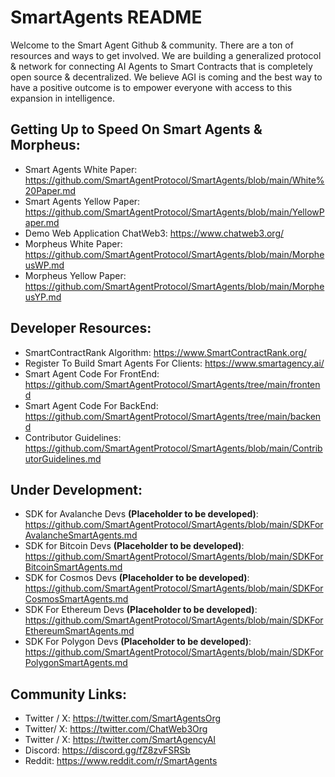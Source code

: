 # SmartAgents README
Welcome to the Smart Agent Github & community. There are a ton of resources and ways to get involved.
We are building a generalized protocol & network for connecting AI Agents to Smart Contracts that is completely open source & decentralized.
We believe AGI is coming and the best way to have a positive outcome is to empower everyone with access to this expansion in intelligence.

## Getting Up to Speed On Smart Agents & Morpheus:
- Smart Agents White Paper: https://github.com/SmartAgentProtocol/SmartAgents/blob/main/White%20Paper.md
- Smart Agents Yellow Paper: https://github.com/SmartAgentProtocol/SmartAgents/blob/main/YellowPaper.md
- Demo Web Application ChatWeb3: https://www.chatweb3.org/
- Morpheus White Paper: https://github.com/SmartAgentProtocol/SmartAgents/blob/main/MorpheusWP.md
- Morpheus Yellow Paper: https://github.com/SmartAgentProtocol/SmartAgents/blob/main/MorpheusYP.md

## Developer Resources:
- SmartContractRank Algorithm: https://www.SmartContractRank.org/
- Register To Build Smart Agents For Clients: https://www.smartagency.ai/
- Smart Agent Code For FrontEnd: https://github.com/SmartAgentProtocol/SmartAgents/tree/main/frontend
- Smart Agent Code For BackEnd: https://github.com/SmartAgentProtocol/SmartAgents/tree/main/backend
- Contributor Guidelines: https://github.com/SmartAgentProtocol/SmartAgents/blob/main/ContributorGuidelines.md

## Under Development:
- SDK for Avalanche Devs **(Placeholder to be developed)**: https://github.com/SmartAgentProtocol/SmartAgents/blob/main/SDKForAvalancheSmartAgents.md
- SDK for Bitcoin Devs **(Placeholder to be developed)**: https://github.com/SmartAgentProtocol/SmartAgents/blob/main/SDKForBitcoinSmartAgents.md
- SDK for Cosmos Devs **(Placeholder to be developed)**: https://github.com/SmartAgentProtocol/SmartAgents/blob/main/SDKForCosmosSmartAgents.md
- SDK For Ethereum Devs **(Placeholder to be developed)**: https://github.com/SmartAgentProtocol/SmartAgents/blob/main/SDKForEthereumSmartAgents.md
- SDK For Polygon Devs **(Placeholder to be developed)**: https://github.com/SmartAgentProtocol/SmartAgents/blob/main/SDKForPolygonSmartAgents.md

## Community Links:
- Twitter / X: https://twitter.com/SmartAgentsOrg
- Twitter/ X: https://twitter.com/ChatWeb3Org
- Twitter / X: https://twitter.com/SmartAgencyAI
- Discord: https://discord.gg/fZ8zvFSRSb
- Reddit: https://www.reddit.com/r/SmartAgents
